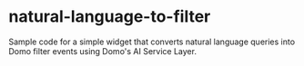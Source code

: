 # natural-language-to-filter
Sample code for a simple widget that converts natural language queries into Domo filter events using Domo's AI Service Layer.

